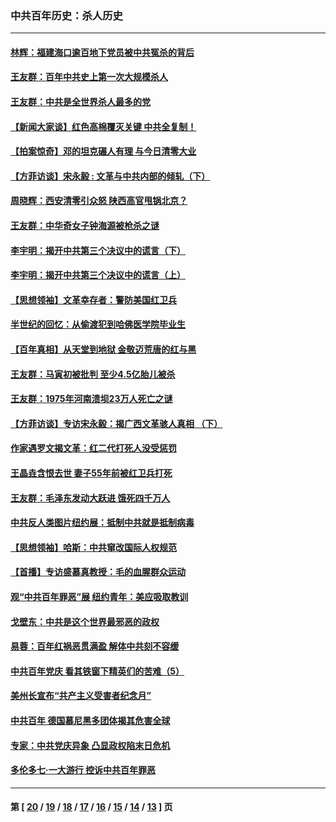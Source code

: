 ### 中共百年历史：杀人历史
---
#### [林辉：福建海口逾百地下党员被中共冤杀的背后](../../pages/nf1176106/n13878946.md?02030430) 
#### [王友群：百年中共史上第一次大规模杀人](../../pages/nf1176106/n13863785.md?02030430) 
#### [王友群：中共是全世界杀人最多的党](../../pages/nf1176106/n13860689.md?02030430) 
#### [【新闻大家谈】红色高棉覆灭关键 中共全复制！](../../pages/nf1176106/n13850222.md?02030430) 
#### [【拍案惊奇】邓的坦克碾人有理 与今日清零大业](../../pages/nf1176106/n13729574.md?02030430) 
#### [【方菲访谈】宋永毅 : 文革与中共内部的倾轧（下）](../../pages/nf1176106/n13486836.md?02030430) 
#### [周晓辉：西安清零引众怒 陕西高官甩锅北京？](../../pages/nf1176106/n13484627.md?02030430) 
#### [王友群：中华奇女子钟海源被枪杀之谜](../../pages/nf1176106/n13430555.md?02030430) 
#### [李宇明：揭开中共第三个决议中的谎言（下）](../../pages/nf1176106/n13389389.md?02030430) 
#### [李宇明：揭开中共第三个决议中的谎言（上）](../../pages/nf1176106/n13388697.md?02030430) 
#### [【思想领袖】文革幸存者：警防美国红卫兵](../../pages/nf1176106/n13339289.md?02030430) 
#### [半世纪的回忆：从偷渡犯到哈佛医学院毕业生](../../pages/nf1176106/n13345328.md?02030430) 
#### [【百年真相】从天堂到地狱 金敬迈荒唐的红与黑](../../pages/nf1176106/n13336995.md?02030430) 
#### [王友群：马寅初被批判 至少4.5亿胎儿被杀](../../pages/nf1176106/n13260313.md?02030430) 
#### [王友群：1975年河南溃坝23万人死亡之谜](../../pages/nf1176106/n13231576.md?02030430) 
#### [【方菲访谈】专访宋永毅：揭广西文革骇人真相 （下）](../../pages/nf1176106/n13209074.md?02030430) 
#### [作家遇罗文揭文革：红二代打死人没受惩罚](../../pages/nf1176106/n13205254.md?02030430) 
#### [王晶垚含恨去世 妻子55年前被红卫兵打死](../../pages/nf1176106/n13203590.md?02030430) 
#### [王友群：毛泽东发动大跃进 饿死四千万人](../../pages/nf1176106/n13177158.md?02030430) 
#### [中共反人类图片纽约展：抵制中共就是抵制病毒](../../pages/nf1176106/n13115371.md?02030430) 
#### [【思想领袖】哈斯：中共窜改国际人权规范](../../pages/nf1176106/n13053647.md?02030430) 
#### [【首播】专访盛慕真教授：毛的血腥群众运动](../../pages/nf1176106/n13091782.md?02030430) 
#### [观“中共百年罪恶”展 纽约青年：美应吸取教训](../../pages/nf1176106/n13085246.md?02030430) 
#### [戈壁东：中共是这个世界最邪恶的政权](../../pages/nf1176106/n13085641.md?02030430) 
#### [易蓉：百年红祸恶贯满盈 解体中共刻不容缓](../../pages/nf1176106/n13084455.md?02030430) 
#### [中共百年党庆 看其铁窗下精英们的苦难（5）](../../pages/nf1176106/n13076766.md?02030430) 
#### [美州长宣布“共产主义受害者纪念月”](../../pages/nf1176106/n13074024.md?02030430) 
#### [中共百年 德国慕尼黑多团体揭其危害全球](../../pages/nf1176106/n13068873.md?02030430) 
#### [专家：中共党庆异象 凸显政权陷末日危机](../../pages/nf1176106/n13067084.md?02030430) 
#### [多伦多七·一大游行 控诉中共百年罪恶](../../pages/nf1176106/n13062043.md?02030430) 

---
#### 第 [ [20](./20.md?02030430) / [19](./19.md?02030430) / [18](./18.md?02030430) / [17](./17.md?02030430) / [16](./16.md?02030430) / [15](./15.md?02030430) / [14](./14.md?02030430) / [13](./13.md?02030430) ] 页
